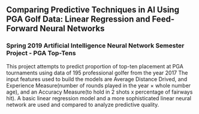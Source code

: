 ## Comparing Predictive Techniques in AI Using PGA Golf Data: Linear Regression and Feed-Forward Neural Networks 
### Spring 2019 Artificial Intelligence Neural Network Semester Project - PGA Top-Tens 

This project attempts to predict proportion of top-ten placement at PGA tournaments using data of 195 professional golfer from the year 2017
The input features used to build the models are Average Distance Drived, and Experience Measure(number of rounds played in the year × whole number age), and an Accuracy Measure(to hold in 2 shots x percentage of fairways hit).
A basic linear regression model and a more sophisticated linear neural network are used and compared to analyze predictive quality.
